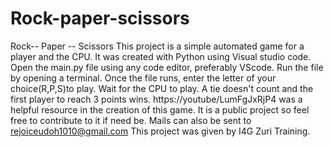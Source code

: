 # Rock-paper-scissors
Rock-- Paper -- Scissors
This project is a simple automated game for a player and the CPU.
It was created with Python using Visual studio code.
Open the main.py file using any code editor, preferably VScode.
Run the file by opening a terminal.
Once the file runs, enter the letter of your choice(R,P,S)to play.
Wait for the CPU to play.
A tie doesn't count and the first player to reach 3 points wins.
https://youtube/LumFgJxRjP4 was a helpful resource in the creation of this game.
It is a public project so feel free to contribute to it if need be.
Mails can also be sent to rejoiceudoh1010@gmail.com
This project was given by I4G Zuri Training.
